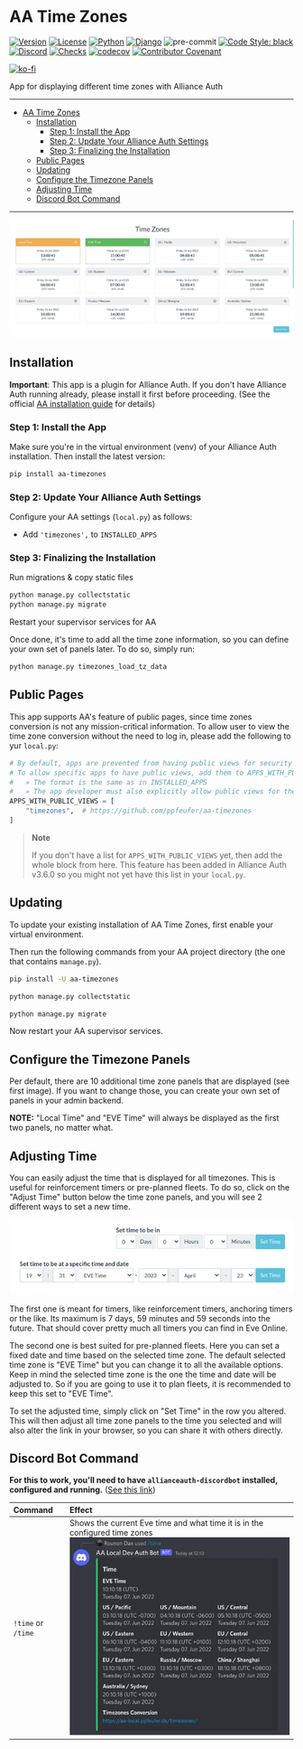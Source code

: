 # AA Time Zones

[![Version](https://img.shields.io/pypi/v/aa-timezones?label=release)](https://pypi.org/project/aa-timezones/)
[![License](https://img.shields.io/github/license/ppfeufer/aa-timezones)](https://github.com/ppfeufer/aa-timezones/blob/master/LICENSE)
[![Python](https://img.shields.io/pypi/pyversions/aa-timezones)](https://pypi.org/project/aa-timezones/)
[![Django](https://img.shields.io/pypi/djversions/aa-timezones?label=django)](https://pypi.org/project/aa-timezones/)
![pre-commit](https://img.shields.io/badge/pre--commit-enabled-brightgreen?logo=pre-commit&logoColor=white)
[![Code Style: black](https://img.shields.io/badge/code%20style-black-000000.svg)](http://black.readthedocs.io/en/latest/)
[![Discord](https://img.shields.io/discord/790364535294132234?label=discord)](https://discord.gg/zmh52wnfvM)
[![Checks](https://github.com/ppfeufer/aa-timezones/actions/workflows/automated-checks.yml/badge.svg)](https://github.com/ppfeufer/aa-timezones/actions/workflows/automated-checks.yml)
[![codecov](https://codecov.io/gh/ppfeufer/aa-timezones/branch/master/graph/badge.svg?token=ZSRTW5FR4C)](https://codecov.io/gh/ppfeufer/aa-timezones)
[![Contributor Covenant](https://img.shields.io/badge/Contributor%20Covenant-2.1-4baaaa.svg)](https://github.com/ppfeufer/aa-timezones/blob/master/CODE_OF_CONDUCT.md)

[![ko-fi](https://ko-fi.com/img/githubbutton_sm.svg)](https://ko-fi.com/N4N8CL1BY)

App for displaying different time zones with Alliance Auth


---

<!-- TOC -->
* [AA Time Zones](#aa-time-zones)
  * [Installation](#installation)
    * [Step 1: Install the App](#step-1-install-the-app)
    * [Step 2: Update Your Alliance Auth Settings](#step-2-update-your-alliance-auth-settings)
    * [Step 3: Finalizing the Installation](#step-3-finalizing-the-installation)
  * [Public Pages](#public-pages)
  * [Updating](#updating)
  * [Configure the Timezone Panels](#configure-the-timezone-panels)
  * [Adjusting Time](#adjusting-time)
  * [Discord Bot Command](#discord-bot-command)
<!-- TOC -->

---


![Time Zones](https://raw.githubusercontent.com/ppfeufer/aa-timezones/master/timezones/docs/screenshots/time-zones.jpg)


## Installation

**Important**: This app is a plugin for Alliance Auth.
If you don't have Alliance Auth running already, please install it first before
proceeding. (See the official
[AA installation guide](https://allianceauth.readthedocs.io/en/latest/installation/allianceauth.html)
for details)


### Step 1: Install the App

Make sure you're in the virtual environment (venv) of your Alliance Auth installation.
Then install the latest version:

```bash
pip install aa-timezones
```


### Step 2: Update Your Alliance Auth Settings

Configure your AA settings (`local.py`) as follows:

- Add `'timezones',` to `INSTALLED_APPS`


### Step 3: Finalizing the Installation

Run migrations & copy static files

```bash
python manage.py collectstatic
python manage.py migrate
```

Restart your supervisor services for AA

Once done, it's time to add all the time zone information, so you can define your
own set of panels later. To do so, simply run:

```bash
python manage.py timezones_load_tz_data
```


## Public Pages

This app supports AA's feature of public pages, since time zones conversion is not
any mission-critical information. To allow user to view the time zone conversion
without the need to log in, please add the following to yur `local.py`:

```python
# By default, apps are prevented from having public views for security reasons.
# To allow specific apps to have public views, add them to APPS_WITH_PUBLIC_VIEWS
#   » The format is the same as in INSTALLED_APPS
#   » The app developer must also explicitly allow public views for their app
APPS_WITH_PUBLIC_VIEWS = [
    "timezones",  # https://github.com/ppfeufer/aa-timezones
]
```
> **Note**
>
> If you don't have a list for `APPS_WITH_PUBLIC_VIEWS` yet, then add the whole
> block from here. This feature has been added in Alliance Auth v3.6.0 so you
> might not yet have this list in your `local.py`.


## Updating

To update your existing installation of AA Time Zones, first enable your virtual
environment.

Then run the following commands from your AA project directory (the one that
contains `manage.py`).

```bash
pip install -U aa-timezones
```

```bash
python manage.py collectstatic
```

```bash
python manage.py migrate
```

Now restart your AA supervisor services.


## Configure the Timezone Panels
Per default, there are 10 additional time zone panels that are displayed (see first
image). If you want to change those, you can create your own set of panels in your
admin backend.

**NOTE:** "Local Time" and "EVE Time" will always be displayed as the first two panels,
no matter what.


## Adjusting Time

You can easily adjust the time that is displayed for all timezones. This is useful
for reinforcement timers or pre-planned fleets. To do so, click on the "Adjust Time"
button below the time zone panels, and you will see 2 different ways to set a new time.

![Adjusting Time](https://raw.githubusercontent.com/ppfeufer/aa-timezones/master/timezones/docs/screenshots/weblate/adjust-time-settings.jpg)

The first one is meant for timers, like reinforcement timers, anchoring timers or
the like. Its maximum is 7 days, 59 minutes and 59 seconds into the future. That
should cover pretty much all timers you can find in Eve Online.

The second one is best suited for pre-planned fleets. Here you can set a fixed date
and time based on the selected time zone. The default selected time zone is "EVE
Time" but you can change it to all the available options. Keep in mind the selected
time zone is the one the time and date will be adjusted to. So if you are going to
use it to plan fleets, it is recommended to keep this set to "EVE Time".

To set the adjusted time, simply click on "Set Time" in the row you altered. This
will then adjust all time zone panels to the time you selected and will also alter
the link in your browser, so you can share it with others directly.


## Discord Bot Command

**For this to work, you'll need to have `allianceauth-discordbot` installed, configured
and running.** ([See this link](https://github.com/pvyParts/allianceauth-discordbot))

| Command            | Effect                                                                                                                                                                                                                         |
|:-------------------|:-------------------------------------------------------------------------------------------------------------------------------------------------------------------------------------------------------------------------------|
| `!time` or `/time` | Shows the current Eve time and what time it is in the <br/>configured time zones<br>![Discord Bot Response](https://raw.githubusercontent.com/ppfeufer/aa-timezones/master/timezones/docs/screenshots/discordbot-response.jpg) |
